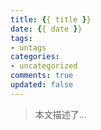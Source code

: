```yaml
---
title: {{ title }}
date: {{ date }}
tags: 
- untags
categories: 
- uncategorized
comments: true
updated: false
---
```

> 本文描述了...
<!-- more -->
